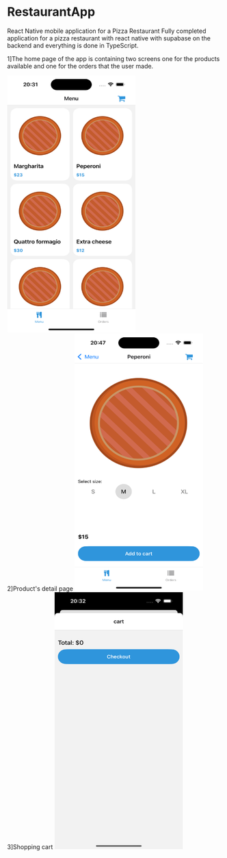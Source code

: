 # RestaurantApp
React Native mobile application for a Pizza Restaurant
Fully completed application for a pizza restaurant with react native with supabase on the backend and everything is done in TypeScript.

1]The home page of the app is containing two screens one for the products available and one for the orders that the user made.

<img src="USER/Simulator Screenshot - iPhone 16 - 2024-10-22 at 20.31.52.png" alt="Description of the image" width="300" height="600">


<br>
2]Product's detail page
<img src="USER/Simulator Screenshot - iPhone 16 - 2024-10-22 at 20.47.08.png" alt="Description of the image" width="300" height="600">

<br>
3]Shopping cart
<img src="USER/Simulator Screenshot - iPhone 16 - 2024-10-22 at 20.32.04.png" alt="Description of the image" width="300" height="600">

